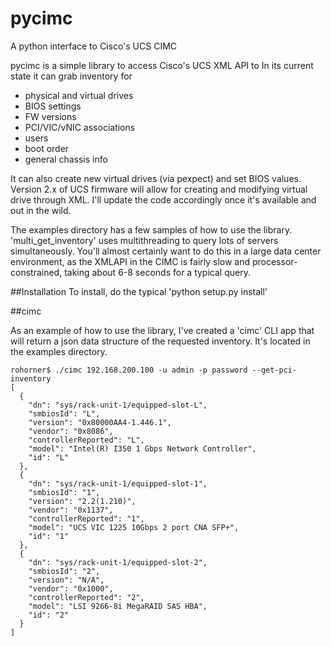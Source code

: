 pycimc
======

A python interface to Cisco's UCS CIMC

pycimc is a simple library to access Cisco's UCS XML API to 
In its current state it can grab inventory for
- physical and virtual drives
- BIOS settings
- FW versions
- PCI/VIC/vNIC associations
- users
- boot order
- general chassis info

It can also create new virtual drives (via pexpect) and set BIOS values. Version 2.x of UCS firmware will allow for creating and modifying virtual drive through XML. I'll update the code accordingly once it's available and out in the wild.

The examples directory has a few samples of how to use the library. 'multi_get_inventory' uses multithreading to query lots of servers simultaneously. You'll almost certainly want to do this in a large data center environment, as the XMLAPI in the CIMC is fairly slow and processor-constrained, taking about 6-8 seconds for a typical query.

##Installation
To install, do the typical 'python setup.py install'

##cimc

As an example of how to use the library, I've created a 'cimc' CLI app that will return a json data structure of the requested inventory. It's located in the examples directory.

```
rohorner$ ./cimc 192.168.200.100 -u admin -p password --get-pci-inventory
[
  {
    "dn": "sys/rack-unit-1/equipped-slot-L", 
    "smbiosId": "L", 
    "version": "0x80000AA4-1.446.1", 
    "vendor": "0x8086", 
    "controllerReported": "L", 
    "model": "Intel(R) I350 1 Gbps Network Controller", 
    "id": "L"
  }, 
  {
    "dn": "sys/rack-unit-1/equipped-slot-1", 
    "smbiosId": "1", 
    "version": "2.2(1.210)", 
    "vendor": "0x1137", 
    "controllerReported": "1", 
    "model": "UCS VIC 1225 10Gbps 2 port CNA SFP+", 
    "id": "1"
  }, 
  {
    "dn": "sys/rack-unit-1/equipped-slot-2", 
    "smbiosId": "2", 
    "version": "N/A", 
    "vendor": "0x1000", 
    "controllerReported": "2", 
    "model": "LSI 9266-8i MegaRAID SAS HBA", 
    "id": "2"
  }
]
```
